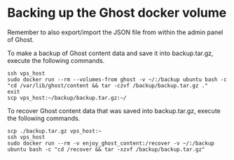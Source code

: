 # Backing up the Ghost docker volume

Remember to also export/import the JSON file from within the admin panel of Ghost.

To make a backup of Ghost content data and save it into backup.tar.gz, execute the following commands.

```
ssh vps_host
sudo docker run --rm --volumes-from ghost -v ~/:/backup ubuntu bash -c "cd /var/lib/ghost/content && tar -czvf /backup/backup.tar.gz ."
exit
scp vps_host:~/backup/backup.tar.gz:~/
```

To recover Ghost content data that was saved into backup.tar.gz, execute the following commands.

```
scp ./backup.tar.gz vps_host:~
ssh vps_host
sudo docker run --rm -v enjoy_ghost_content:/recover -v ~/:/backup ubuntu bash -c "cd /recover && tar -xzvf /backup/backup.tar.gz"
```
